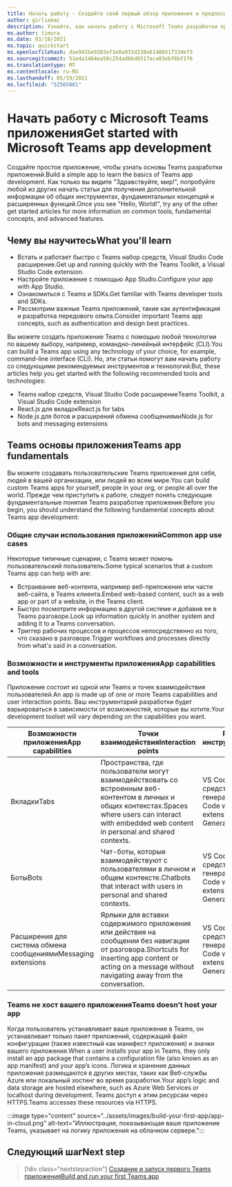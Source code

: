 ```yaml
---
title: Начать работу - Создайте свой первый обзор приложения и предпосылки
author: girliemac
description: Узнайте, как начать работу с Microsoft Teams разработки приложений и настройки среды.
ms.author: timura
ms.date: 03/18/2021
ms.topic: quickstart
ms.openlocfilehash: dae942be9383ef1e0a931d238e6148651f334ef5
ms.sourcegitcommit: 51e4a1464ea58c254ad6bd0317aca03ebf6bf1f6
ms.translationtype: MT
ms.contentlocale: ru-RU
ms.lasthandoff: 05/19/2021
ms.locfileid: "52565881"
---
```

# <a name="get-started-with-microsoft-teams-app-development"></a><span data-ttu-id="6a466-103">Начать работу с Microsoft Teams приложения</span><span class="sxs-lookup"><span data-stu-id="6a466-103">Get started with Microsoft Teams app development</span></span>

<span data-ttu-id="6a466-104">Создайте простое приложение, чтобы узнать основы Teams разработки приложений.</span><span class="sxs-lookup"><span data-stu-id="6a466-104">Build a simple app to learn the basics of Teams app development.</span></span> <span data-ttu-id="6a466-105">Как только вы видите "Здравствуйте, мир!", попробуйте любой из других начать статьи для получения дополнительной информации об общих инструментах, фундаментальных концепций и расширенных функций.</span><span class="sxs-lookup"><span data-stu-id="6a466-105">Once you see "Hello, World!", try any of the other get started articles for more information on common tools, fundamental concepts, and advanced features.</span></span>



## <a name="what-youll-learn"></a><span data-ttu-id="6a466-106">Чему вы научитесь</span><span class="sxs-lookup"><span data-stu-id="6a466-106">What you'll learn</span></span>

* <span data-ttu-id="6a466-107">Встать и работает быстро с Teams набор средств, Visual Studio Code расширение.</span><span class="sxs-lookup"><span data-stu-id="6a466-107">Get up and running quickly with the Teams Toolkit, a Visual Studio Code extension.</span></span> 
* <span data-ttu-id="6a466-108">Настройте приложение с помощью App Studio.</span><span class="sxs-lookup"><span data-stu-id="6a466-108">Configure your app with App Studio.</span></span>
* <span data-ttu-id="6a466-109">Ознакомиться с Teams и SDKs.</span><span class="sxs-lookup"><span data-stu-id="6a466-109">Get familiar with Teams developer tools and SDKs.</span></span>
* <span data-ttu-id="6a466-110">Рассмотрим важные Teams приложений, такие как аутентификация и разработка передового опыта.</span><span class="sxs-lookup"><span data-stu-id="6a466-110">Consider important Teams app concepts, such as authentication and design best practices.</span></span>

<span data-ttu-id="6a466-111">Вы можете создать приложение Teams с помощью любой технологии по вашему выбору, например, командно-линейный интерфейс (CLI).</span><span class="sxs-lookup"><span data-stu-id="6a466-111">You can build a Teams app using any technology of your choice, for example, command-line interface (CLI).</span></span> <span data-ttu-id="6a466-112">Но, эти статьи помогут вам начать работу со следующими рекомендуемых инструментов и технологий:</span><span class="sxs-lookup"><span data-stu-id="6a466-112">But, these articles help you get started with the following recommended tools and technologies:</span></span>

* <span data-ttu-id="6a466-113">Teams набор средств, Visual Studio Code расширение</span><span class="sxs-lookup"><span data-stu-id="6a466-113">Teams Toolkit, a Visual Studio Code extension</span></span>
* <span data-ttu-id="6a466-114">React.js для вкладок</span><span class="sxs-lookup"><span data-stu-id="6a466-114">React.js for tabs</span></span>
* <span data-ttu-id="6a466-115">Node.js для ботов и расширений обмена сообщениями</span><span class="sxs-lookup"><span data-stu-id="6a466-115">Node.js for bots and messaging extensions</span></span>


## <a name="teams-app-fundamentals"></a><span data-ttu-id="6a466-116">Teams основы приложения</span><span class="sxs-lookup"><span data-stu-id="6a466-116">Teams app fundamentals</span></span>

<span data-ttu-id="6a466-117">Вы можете создавать пользовательские Teams приложения для себя, людей в вашей организации, или людей во всем мире.</span><span class="sxs-lookup"><span data-stu-id="6a466-117">You can build custom Teams apps for yourself, people in your org, or people all over the world.</span></span> <span data-ttu-id="6a466-118">Прежде чем приступить к работе, следует понять следующие фундаментальные понятия Teams разработке приложения:</span><span class="sxs-lookup"><span data-stu-id="6a466-118">Before you begin, you should understand the following fundamental concepts about Teams app development:</span></span>

### <a name="common-app-use-cases"></a><span data-ttu-id="6a466-119">Общие случаи использования приложений</span><span class="sxs-lookup"><span data-stu-id="6a466-119">Common app use cases</span></span>

<span data-ttu-id="6a466-120">Некоторые типичные сценарии, с Teams может помочь пользовательский пользователь:</span><span class="sxs-lookup"><span data-stu-id="6a466-120">Some typical scenarios that a custom Teams app can help with are:</span></span>

* <span data-ttu-id="6a466-121">Встраивание веб-контента, например веб-приложения или части веб-сайта, в Teams клиента.</span><span class="sxs-lookup"><span data-stu-id="6a466-121">Embed web-based content, such as a web app or part of a website, in the Teams client.</span></span>
* <span data-ttu-id="6a466-122">Быстро посмотрите информацию в другой системе и добавив ее в Teams разговоре.</span><span class="sxs-lookup"><span data-stu-id="6a466-122">Look up information quickly in another system and adding it to a Teams conversation.</span></span>
* <span data-ttu-id="6a466-123">Триггер рабочих процессов и процессов непосредственно из того, что сказано в разговоре.</span><span class="sxs-lookup"><span data-stu-id="6a466-123">Trigger workflows and processes directly from what's said in a conversation.</span></span>

### <a name="app-capabilities-and-tools"></a><span data-ttu-id="6a466-124">Возможности и инструменты приложения</span><span class="sxs-lookup"><span data-stu-id="6a466-124">App capabilities and tools</span></span>

<span data-ttu-id="6a466-125">Приложение состоит из одной или Teams и точек взаимодействия пользователей.</span><span class="sxs-lookup"><span data-stu-id="6a466-125">An app is made up of one or more Teams capabilities and user interaction points.</span></span> <span data-ttu-id="6a466-126">Ваш инструментарий разработки будет варьироваться в зависимости от возможностей, которые вы хотите.</span><span class="sxs-lookup"><span data-stu-id="6a466-126">Your development toolset will vary depending on the capabilities you want.</span></span>

| <span data-ttu-id="6a466-127">**Возможности приложения**</span><span class="sxs-lookup"><span data-stu-id="6a466-127">**App capabilities**</span></span>| <span data-ttu-id="6a466-128">**Точки взаимодействия**</span><span class="sxs-lookup"><span data-stu-id="6a466-128">**Interaction points**</span></span> | <span data-ttu-id="6a466-129">**Рекомендуемые инструменты**</span><span class="sxs-lookup"><span data-stu-id="6a466-129">**Recommended tools**</span></span> | <span data-ttu-id="6a466-130">**Пакеты SDK**</span><span class="sxs-lookup"><span data-stu-id="6a466-130">**SDKs**</span></span> | <span data-ttu-id="6a466-131">**Технологические стеки**</span><span class="sxs-lookup"><span data-stu-id="6a466-131">**Technology stacks**</span></span> |
|--------|--------|--------|--------|--------|
| <span data-ttu-id="6a466-132">Вкладки</span><span class="sxs-lookup"><span data-stu-id="6a466-132">Tabs</span></span> | <span data-ttu-id="6a466-133">Пространства, где пользователи могут взаимодействовать со встроенным веб-контентом в личных и общих контекстах.</span><span class="sxs-lookup"><span data-stu-id="6a466-133">Spaces where users can interact with embedded web content in personal and shared contexts.</span></span> | <span data-ttu-id="6a466-134">VS Code с Teams набор средств расширением или генератором Yeoman</span><span class="sxs-lookup"><span data-stu-id="6a466-134">VS Code with Teams Toolkit extension or Yeoman Generator</span></span> | <span data-ttu-id="6a466-135">Клиентский SDK JavaScript для Teams</span><span class="sxs-lookup"><span data-stu-id="6a466-135">Teams JavaScript client SDK</span></span> | <span data-ttu-id="6a466-136">Общие веб-технологии (HTML, CSS и JavaScript) или React.js</span><span class="sxs-lookup"><span data-stu-id="6a466-136">General web technologies (HTML, CSS, and JavaScript) or React.js</span></span> |
| <span data-ttu-id="6a466-137">Боты</span><span class="sxs-lookup"><span data-stu-id="6a466-137">Bots</span></span> | <span data-ttu-id="6a466-138">Чат-боты, которые взаимодействуют с пользователями в личном и общем контексте.</span><span class="sxs-lookup"><span data-stu-id="6a466-138">Chatbots that interact with users in personal and shared contexts.</span></span> | <span data-ttu-id="6a466-139">VS Code с Teams набор средств расширением или генератором Yeoman</span><span class="sxs-lookup"><span data-stu-id="6a466-139">VS Code with Teams Toolkit extension or Yeoman Generator</span></span> | <span data-ttu-id="6a466-140">Бот Рамочная SDK</span><span class="sxs-lookup"><span data-stu-id="6a466-140">Bot Framework SDK</span></span> | <span data-ttu-id="6a466-141">Node.js, СЗ или Пайтон</span><span class="sxs-lookup"><span data-stu-id="6a466-141">Node.js, C#, or Python</span></span> | 
| <span data-ttu-id="6a466-142">Расширения для система обмена сообщениями</span><span class="sxs-lookup"><span data-stu-id="6a466-142">Messaging extensions</span></span> | <span data-ttu-id="6a466-143">Ярлыки для вставки содержимого приложения или действия на сообщении без навигации от разговора.</span><span class="sxs-lookup"><span data-stu-id="6a466-143">Shortcuts for inserting app content or acting on a message without navigating away from the conversation.</span></span> | <span data-ttu-id="6a466-144">VS Code с Teams набор средств расширением или генератором Yeoman</span><span class="sxs-lookup"><span data-stu-id="6a466-144">VS Code with Teams Toolkit extension or Yeoman Generator</span></span> | <span data-ttu-id="6a466-145">Бот Рамочная SDK</span><span class="sxs-lookup"><span data-stu-id="6a466-145">Bot Framework SDK</span></span> | <span data-ttu-id="6a466-146">Node.js, СЗ или Пайтон</span><span class="sxs-lookup"><span data-stu-id="6a466-146">Node.js, C#, or Python</span></span> |

### <a name="teams-doesnt-host-your-app"></a><span data-ttu-id="6a466-147">Teams не хост вашего приложения</span><span class="sxs-lookup"><span data-stu-id="6a466-147">Teams doesn't host your app</span></span>

<span data-ttu-id="6a466-148">Когда пользователь устанавливает ваше приложение в Teams, он устанавливает только пакет приложений, содержащий файл конфигурации (также известный как манифест приложения) и значки вашего приложения.</span><span class="sxs-lookup"><span data-stu-id="6a466-148">When a user installs your app in Teams, they only install an app package that contains a configuration file (also known as an app manifest) and your app’s icons.</span></span> <span data-ttu-id="6a466-149">Логика и хранение данных приложения размещаются в других местах, таких как Веб-службы Azure или локальный хостинг во время разработки.</span><span class="sxs-lookup"><span data-stu-id="6a466-149">Your app’s logic and data storage are hosted elsewhere, such as Azure Web Services or localhost during development.</span></span> <span data-ttu-id="6a466-150">Teams доступ к этим ресурсам через HTTPS.</span><span class="sxs-lookup"><span data-stu-id="6a466-150">Teams accesses these resources via HTTPS.</span></span>

:::image type="content" source="../assets/images/build-your-first-app/app-in-cloud.png" alt-text="Иллюстрация, показывающая ваше приложение Teams, указывает на логику приложения на облачном сервере.":::

## <a name="next-step"></a><span data-ttu-id="6a466-152">Следующий шаг</span><span class="sxs-lookup"><span data-stu-id="6a466-152">Next step</span></span>

> [!div class="nextstepaction"]
> [<span data-ttu-id="6a466-153">Создание и запуск первого Teams приложения</span><span class="sxs-lookup"><span data-stu-id="6a466-153">Build and run your first Teams app</span></span>](../build-your-first-app/build-and-run.md)
